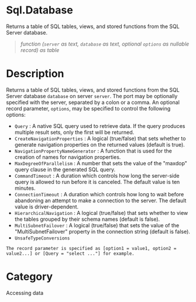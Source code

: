 ﻿# Sql.Database
Returns a table of SQL tables, views, and stored functions from the SQL Server database.
> _function (<code>server</code> as text, <code>database</code> as text, optional <code>options</code> as nullable record) as table_
# Description 
Returns a table of SQL tables, views, and stored functions from the SQL Server database <code>database</code> on server <code>server</code>. The port may be optionally specified with the server, separated by a colon or a comma. An optional record parameter, <code>options</code>, may be specified to control the following options:
    <ul>
<li><code>Query</code> : A native SQL query used to retrieve data. If the query produces multiple result sets, only the first will be returned.</li>
<li><code>CreateNavigationProperties</code> : A logical (true/false) that sets whether to generate navigation properties on the returned values (default is true).</li>
<li><code>NavigationPropertyNameGenerator</code> : A function that is used for the creation of names for navigation properties.</li>
<li><code>MaxDegreeOfParallelism</code> : A number that sets the value of the &quot;maxdop&quot; query clause in the generated SQL query.</li>
<li><code>CommandTimeout</code> : A duration which controls how long the server-side query is allowed to run before it is canceled. The default value is ten minutes.</li>
<li><code>ConnectionTimeout</code> : A duration which controls how long to wait before abandoning an attempt to make a connection to the server. The default value is driver-dependent.</li>
<li><code>HierarchicalNavigation</code> : A logical (true/false) that sets whether to view the tables grouped by their schema names (default is false).</li>
<li><code>MultiSubnetFailover</code> : A logical (true/false) that sets the value of the &quot;MultiSubnetFailover&quot; property in the connection string (default is false).</li>
<li><code>UnsafeTypeConversions</code></li>
</ul>

    The record parameter is specified as [option1 = value1, option2 = value2...] or [Query = "select ..."] for example.
    
# Category 
Accessing data
